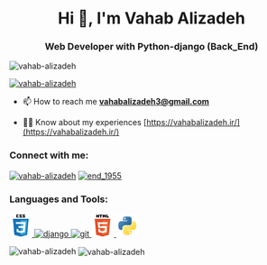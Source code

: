 <h1 align="center">Hi 👋, I'm Vahab Alizadeh</h1>
<h3 align="center">Web Developer with Python-django (Back_End)</h3>

<p align="left"> <img src="https://komarev.com/ghpvc/?username=vahab-alizadeh&label=Profile%20views&color=0e75b6&style=flat" alt="vahab-alizadeh" /> </p>

<p align="left"> <a href="https://github.com/ryo-ma/github-profile-trophy"><img src="https://github-profile-trophy.vercel.app/?username=vahab-alizadeh" alt="vahab-alizadeh" /></a> </p>

- 📫 How to reach me **vahabalizadeh3@gmail.com**

- 👨‍💻 Know about my experiences [https://vahabalizadeh.ir/](https://vahabalizadeh.ir/)

<h3 align="left">Connect with me:</h3>
<p align="left">
<a href="https://linkedin.com/in/vahab-alizadeh" target="blank"><img align="center" src="https://raw.githubusercontent.com/rahuldkjain/github-profile-readme-generator/master/src/images/icons/Social/linked-in-alt.svg" alt="vahab-alizadeh" height="30" width="40" /></a>
<a href="https://instagram.com/end_1955" target="blank"><img align="center" src="https://raw.githubusercontent.com/rahuldkjain/github-profile-readme-generator/master/src/images/icons/Social/instagram.svg" alt="end_1955" height="30" width="40" /></a>
</p>

<h3 align="left">Languages and Tools:</h3>
<p align="left"> <a href="https://www.w3schools.com/css/" target="_blank" rel="noreferrer"> <img src="https://raw.githubusercontent.com/devicons/devicon/master/icons/css3/css3-original-wordmark.svg" alt="css3" width="40" height="40"/> </a> <a href="https://www.djangoproject.com/" target="_blank" rel="noreferrer"> <img src="https://cdn.worldvectorlogo.com/logos/django.svg" alt="django" width="40" height="40"/> </a> <a href="https://git-scm.com/" target="_blank" rel="noreferrer"> <img src="https://www.vectorlogo.zone/logos/git-scm/git-scm-icon.svg" alt="git" width="40" height="40"/> </a> <a href="https://www.w3.org/html/" target="_blank" rel="noreferrer"> <img src="https://raw.githubusercontent.com/devicons/devicon/master/icons/html5/html5-original-wordmark.svg" alt="html5" width="40" height="40"/> </a> <a href="https://www.python.org" target="_blank" rel="noreferrer"> <img src="https://raw.githubusercontent.com/devicons/devicon/master/icons/python/python-original.svg" alt="python" width="40" height="40"/> </a> </p>

<p><img align="left" src="https://github-readme-stats.vercel.app/api/top-langs?username=vahab-alizadeh&show_icons=true&locale=en&layout=compact" alt="vahab-alizadeh" /></p>

<p>&nbsp;<img align="center" src="https://github-readme-stats.vercel.app/api?username=vahab-alizadeh&show_icons=true&locale=en" alt="vahab-alizadeh" /></p>


 
